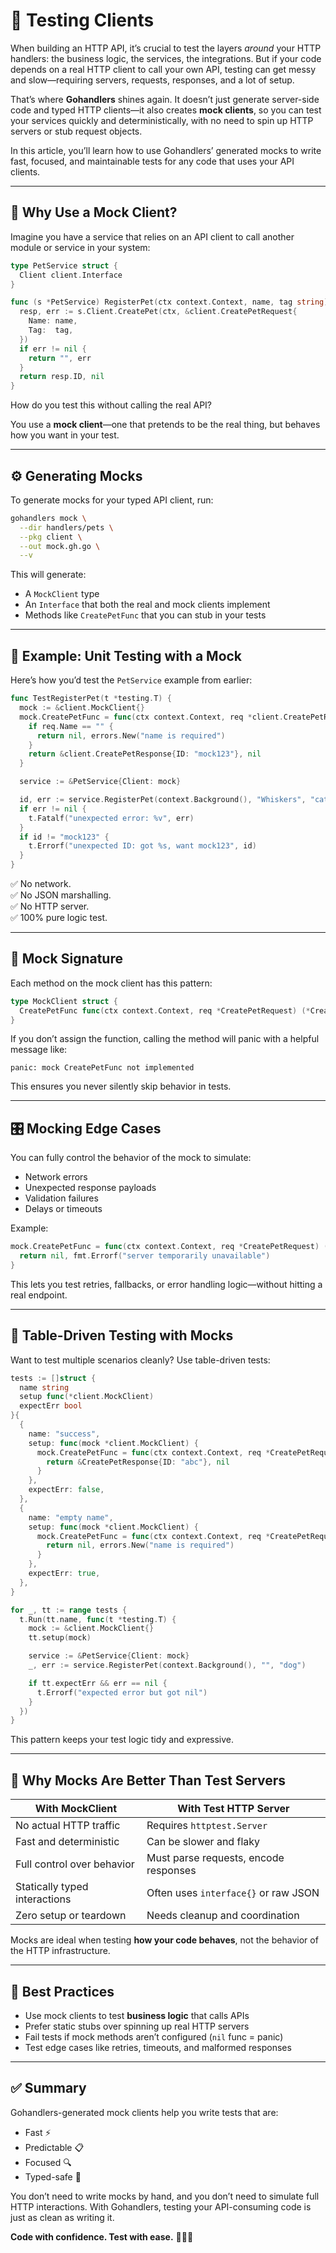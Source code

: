 # 🧪 Testing Clients

When building an HTTP API, it’s crucial to test the layers _around_ your HTTP handlers: the business logic, the services, the integrations. But if your code depends on a real HTTP client to call your own API, testing can get messy and slow—requiring servers, requests, responses, and a lot of setup.

That’s where **Gohandlers** shines again. It doesn’t just generate server-side code and typed HTTP clients—it also creates **mock clients**, so you can test your services quickly and deterministically, with no need to spin up HTTP servers or stub request objects.

In this article, you’ll learn how to use Gohandlers’ generated mocks to write fast, focused, and maintainable tests for any code that uses your API clients.

---

## 🧪 Why Use a Mock Client?

Imagine you have a service that relies on an API client to call another module or service in your system:

```go
type PetService struct {
  Client client.Interface
}

func (s *PetService) RegisterPet(ctx context.Context, name, tag string) (string, error) {
  resp, err := s.Client.CreatePet(ctx, &client.CreatePetRequest{
    Name: name,
    Tag:  tag,
  })
  if err != nil {
    return "", err
  }
  return resp.ID, nil
}
```

How do you test this without calling the real API?

You use a **mock client**—one that pretends to be the real thing, but behaves how you want in your test.

---

## ⚙️ Generating Mocks

To generate mocks for your typed API client, run:

```bash
gohandlers mock \
  --dir handlers/pets \
  --pkg client \
  --out mock.gh.go \
  --v
```

This will generate:

-   A `MockClient` type
-   An `Interface` that both the real and mock clients implement
-   Methods like `CreatePetFunc` that you can stub in your tests

---

## 🧰 Example: Unit Testing with a Mock

Here’s how you’d test the `PetService` example from earlier:

```go
func TestRegisterPet(t *testing.T) {
  mock := &client.MockClient{}
  mock.CreatePetFunc = func(ctx context.Context, req *client.CreatePetRequest) (*client.CreatePetResponse, error) {
    if req.Name == "" {
      return nil, errors.New("name is required")
    }
    return &client.CreatePetResponse{ID: "mock123"}, nil
  }

  service := &PetService{Client: mock}

  id, err := service.RegisterPet(context.Background(), "Whiskers", "cat")
  if err != nil {
    t.Fatalf("unexpected error: %v", err)
  }
  if id != "mock123" {
    t.Errorf("unexpected ID: got %s, want mock123", id)
  }
}
```

✅ No network.  
✅ No JSON marshalling.  
✅ No HTTP server.  
✅ 100% pure logic test.

---

## 📐 Mock Signature

Each method on the mock client has this pattern:

```go
type MockClient struct {
  CreatePetFunc func(ctx context.Context, req *CreatePetRequest) (*CreatePetResponse, error)
}
```

If you don’t assign the function, calling the method will panic with a helpful message like:

```
panic: mock CreatePetFunc not implemented
```

This ensures you never silently skip behavior in tests.

---

## 🎛 Mocking Edge Cases

You can fully control the behavior of the mock to simulate:

-   Network errors
-   Unexpected response payloads
-   Validation failures
-   Delays or timeouts

Example:

```go
mock.CreatePetFunc = func(ctx context.Context, req *CreatePetRequest) (*CreatePetResponse, error) {
  return nil, fmt.Errorf("server temporarily unavailable")
}
```

This lets you test retries, fallbacks, or error handling logic—without hitting a real endpoint.

---

## 🔁 Table-Driven Testing with Mocks

Want to test multiple scenarios cleanly? Use table-driven tests:

```go
tests := []struct {
  name string
  setup func(*client.MockClient)
  expectErr bool
}{
  {
    name: "success",
    setup: func(mock *client.MockClient) {
      mock.CreatePetFunc = func(ctx context.Context, req *CreatePetRequest) (*CreatePetResponse, error) {
        return &CreatePetResponse{ID: "abc"}, nil
      }
    },
    expectErr: false,
  },
  {
    name: "empty name",
    setup: func(mock *client.MockClient) {
      mock.CreatePetFunc = func(ctx context.Context, req *CreatePetRequest) (*CreatePetResponse, error) {
        return nil, errors.New("name is required")
      }
    },
    expectErr: true,
  },
}

for _, tt := range tests {
  t.Run(tt.name, func(t *testing.T) {
    mock := &client.MockClient{}
    tt.setup(mock)

    service := &PetService{Client: mock}
    _, err := service.RegisterPet(context.Background(), "", "dog")

    if tt.expectErr && err == nil {
      t.Errorf("expected error but got nil")
    }
  })
}
```

This pattern keeps your test logic tidy and expressive.

---

## 🧠 Why Mocks Are Better Than Test Servers

| With MockClient               | With Test HTTP Server                 |
| ----------------------------- | ------------------------------------- |
| No actual HTTP traffic        | Requires `httptest.Server`            |
| Fast and deterministic        | Can be slower and flaky               |
| Full control over behavior    | Must parse requests, encode responses |
| Statically typed interactions | Often uses `interface{}` or raw JSON  |
| Zero setup or teardown        | Needs cleanup and coordination        |

Mocks are ideal when testing **how your code behaves**, not the behavior of the HTTP infrastructure.

---

## 🧼 Best Practices

-   Use mock clients to test **business logic** that calls APIs
-   Prefer static stubs over spinning up real HTTP servers
-   Fail tests if mock methods aren’t configured (`nil` func = panic)
-   Test edge cases like retries, timeouts, and malformed responses

---

## ✅ Summary

Gohandlers-generated mock clients help you write tests that are:

-   Fast ⚡
-   Predictable 📋
-   Focused 🔍
-   Typed-safe 🧬

You don’t need to write mocks by hand, and you don’t need to simulate full HTTP interactions. With Gohandlers, testing your API-consuming code is just as clean as writing it.

**Code with confidence. Test with ease.** 🧪✅🚀

